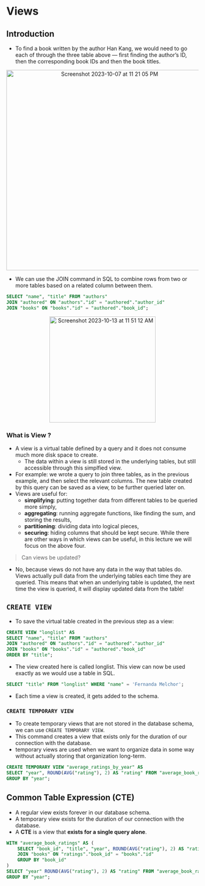 # Views
## Introduction
- To find a book written by the author Han Kang, we would need to go each of through the three table above — first finding the author’s ID, then the corresponding book IDs and then the book titles. 
<p align="center"><img width="525" alt="Screenshot 2023-10-07 at 11 21 05 PM" src="https://github.com/CodexploreRepo/sql/assets/64508435/e46176d6-f43b-4557-bf12-867771d86c16"></p>

- We can use the JOIN command in SQL to combine rows from two or more tables based on a related column between them.
```sql
SELECT "name", "title" FROM "authors"
JOIN "authored" ON "authors"."id" = "authored"."author_id"
JOIN "books" ON "books"."id" = "authored"."book_id";
```
<p align="center"><img width="278" alt="Screenshot 2023-10-13 at 11 51 12 AM" src="https://github.com/CodexploreRepo/sql/assets/64508435/fe668b74-ed29-4083-9add-194db870be8c"></p>


### What is View ?
- A view is a virtual table defined by a query and it does not consume much more disk space to create.
  - The data within a view is still stored in the underlying tables, but still accessible through this simplfied view.
- For example: we wrote a query to join three tables, as in the previous example, and then select the relevant columns. The new table created by this query can be saved as a view, to be further queried later on.
- Views are useful for:
  - **simplifying**: putting together data from different tables to be queried more simply,
  - **aggregating**: running aggregate functions, like finding the sum, and storing the results,
  - **partitioning**: dividing data into logical pieces,
  - **securing**: hiding columns that should be kept secure. While there are other ways in which views can be useful, in this lecture we will focus on the above four.
> Can views be updated?
  - No, because views do not have any data in the way that tables do. Views actually pull data from the underlying tables each time they are queried. This means that when an underlying table is updated, the next time the view is queried, it will display updated data from the table!
## `CREATE VIEW`
- To save the virtual table created in the previous step as a view:
```sql
CREATE VIEW "longlist" AS
SELECT "name", "title" FROM "authors"
JOIN "authored" ON "authors"."id" = "authored"."author_id"
JOIN "books" ON "books"."id" = "authored"."book_id"
ORDER BY "title";
```
- The view created here is called longlist. This view can now be used exactly as we would use a table in SQL.
```sql
SELECT "title" FROM "longlist" WHERE "name" = 'Fernanda Melchor';
```
- Each time a view is created, it gets added to the schema.
### `CREATE TEMPORARY VIEW`
- To create temporary views that are not stored in the database schema, we can use `CREATE TEMPORARY VIEW`.
- This command creates a view that exists only for the duration of our connection with the database.
- temporary views are used when we want to organize data in some way without actually storing that organization long-term.
```sql
CREATE TEMPORARY VIEW "average_ratings_by_year" AS
SELECT "year", ROUND(AVG("rating"), 2) AS "rating" FROM "average_book_ratings" 
GROUP BY "year";
```
## Common Table Expression (CTE)
- A regular view exists forever in our database schema.
- A temporary view exists for the duration of our connection with the database.
- A **CTE** is a view that **exists for a single query alone**.

```sql
WITH "average_book_ratings" AS (
    SELECT "book_id", "title", "year", ROUND(AVG("rating"), 2) AS "rating" FROM "ratings"
    JOIN "books" ON "ratings"."book_id" = "books"."id"
    GROUP BY "book_id"
)
SELECT "year" ROUND(AVG("rating"), 2) AS "rating" FROM "average_book_ratings"
GROUP BY "year";

```
